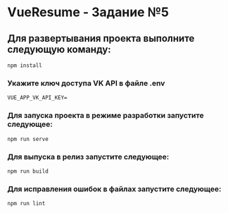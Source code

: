 # VueResume - Задание №5

## Для развертывания проекта выполните следующую команду:
```
npm install
```

### Укажите ключ доступа VK API в файле .env
```
VUE_APP_VK_API_KEY=
```


### Для запуска проекта в режиме разработки запустите следующее:
```
npm run serve
```

### Для выпуска в релиз запустите следующее:
```
npm run build
```

### Для исправления ошибок в файлах запустите следующее:
```
npm run lint
```